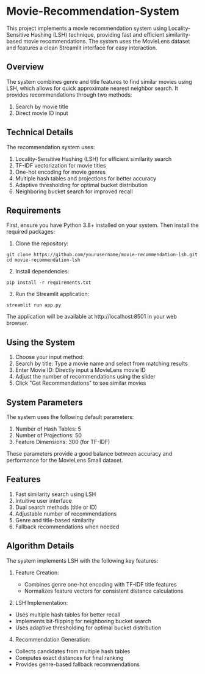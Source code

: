 # Movie-Recommendation-System
This project implements a movie recommendation system using Locality-Sensitive Hashing (LSH) technique, providing fast and efficient similarity-based movie recommendations. The system uses the MovieLens dataset and features a clean Streamlit interface for easy interaction.

## Overview
The system combines genre and title features to find similar movies using LSH, which allows for quick approximate nearest neighbor search. It provides recommendations through two methods:
  1. Search by movie title
  2. Direct movie ID input

## Technical Details
The recommendation system uses:
  1. Locality-Sensitive Hashing (LSH) for efficient similarity search
  2. TF-IDF vectorization for movie titles
  3. One-hot encoding for movie genres
  4. Multiple hash tables and projections for better accuracy
  5. Adaptive thresholding for optimal bucket distribution
  6. Neighboring bucket search for improved recall

## Requirements
First, ensure you have Python 3.8+ installed on your system. Then install the required packages:
1. Clone the repository:
```
git clone https://github.com/yourusername/movie-recommendation-lsh.git
cd movie-recommendation-lsh
```
2. Install dependencies:
```
pip install -r requirements.txt
```
3. Run the Streamlit application:
```
streamlit run app.py
```
The application will be available at http://localhost:8501 in your web browser.

## Using the System

1. Choose your input method:
  1. Search by title: Type a movie name and select from matching results
  2. Enter Movie ID: Directly input a MovieLens movie ID
2. Adjust the number of recommendations using the slider
3. Click "Get Recommendations" to see similar movies

## System Parameters
The system uses the following default parameters:

  1. Number of Hash Tables: 5
  2. Number of Projections: 50
  3. Feature Dimensions: 300 (for TF-IDF)

These parameters provide a good balance between accuracy and performance for the MovieLens Small dataset.

## Features

1. Fast similarity search using LSH
2. Intuitive user interface
3. Dual search methods (title or ID)
4. Adjustable number of recommendations
5. Genre and title-based similarity
6. Fallback recommendations when needed

## Algorithm Details
The system implements LSH with the following key features:

1. Feature Creation:
   * Combines genre one-hot encoding with TF-IDF title features
   * Normalizes feature vectors for consistent distance calculations

3. LSH Implementation:
  * Uses multiple hash tables for better recall
  * Implements bit-flipping for neighboring bucket search
  * Uses adaptive thresholding for optimal bucket distribution

4. Recommendation Generation:
  * Collects candidates from multiple hash tables
  * Computes exact distances for final ranking
  * Provides genre-based fallback recommendations




